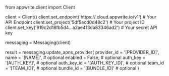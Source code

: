 from appwrite.client import Client

client = Client()
client.set_endpoint('https://<REGION>.cloud.appwrite.io/v1') # Your API Endpoint
client.set_project('5df5acd0d48c2') # Your project ID
client.set_key('919c2d18fb5d4...a2ae413da83346ad2') # Your secret API key

messaging = Messaging(client)

result = messaging.update_apns_provider(
    provider_id = '[PROVIDER_ID]',
    name = '[NAME]', # optional
    enabled = False, # optional
    auth_key = '[AUTH_KEY]', # optional
    auth_key_id = '[AUTH_KEY_ID]', # optional
    team_id = '[TEAM_ID]', # optional
    bundle_id = '[BUNDLE_ID]' # optional
)
